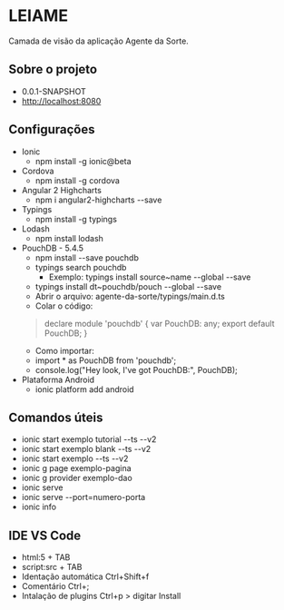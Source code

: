 # LEIAME #

Camada de visão da aplicação Agente da Sorte.

## Sobre o projeto ##

* 0.0.1-SNAPSHOT
* [http://localhost:8080](http://localhost:8080)

## Configurações ##
* Ionic
	- npm install -g ionic@beta
* Cordova
	- npm install -g cordova
* Angular 2 Highcharts
	- npm i angular2-highcharts --save
* Typings
    - npm install -g typings
* Lodash
	- npm install lodash
* PouchDB - 5.4.5
    - npm install --save pouchdb
    - typings search pouchdb
        - Exemplo: typings install source~name --global --save
    - typings install dt~pouchdb/pouch --global --save
    - Abrir o arquivo: agente-da-sorte/typings/main.d.ts
    - Colar o código:
    > declare module 'pouchdb' {
        var PouchDB: any;
        export default PouchDB;
        }
    - Como importar:
    - import * as PouchDB from 'pouchdb';
    - console.log("Hey look, I've got PouchDB:", PouchDB);
* Plataforma Android
    - ionic platform add android

## Comandos úteis ##

* ionic start exemplo tutorial --ts --v2
* ionic start exemplo blank --ts --v2
* ionic start exemplo --ts --v2
* ionic g page exemplo-pagina
* ionic g provider exemplo-dao
* ionic serve
* ionic serve --port=numero-porta
* ionic info

## IDE VS Code ##

* html:5 + TAB
* script:src + TAB
* Identação automática Ctrl+Shift+f
* Comentário Ctrl+;
* Intalação de plugins Ctrl+p > digitar Install